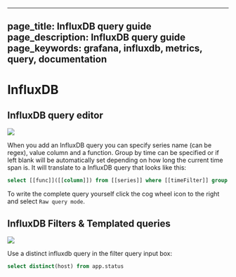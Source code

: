 ----
page_title: InfluxDB query guide
page_description: InfluxDB query guide
page_keywords: grafana, influxdb, metrics, query, documentation
---


# InfluxDB

## InfluxDB query editor

![](/img/v1/influxdb_editor.png)

When you add an InfluxDB query you can specify series name (can be regex), value column and a function. Group by time can be specified or if left blank will be automatically set depending on how long the current time span is. It will translate to a InfluxDB query that looks like this:

```sql
select [[func]]([[column]]) from [[series]] where [[timeFilter]] group by time([[interval]]) order asc
```

To write the complete query yourself click the cog wheel icon to the right and select ``Raw query mode``.

## InfluxDB Filters & Templated queries

![](/img/animated_gifs/influxdb_templated_query.gif)


Use a distinct influxdb query in the filter query input box:

```sql
select distinct(host) from app.status
```



